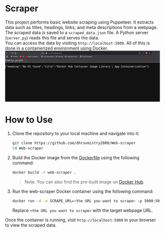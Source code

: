 # Scraper

This project performs basic website scraping using Puppeteer. It extracts data such as titles, headings, links, and meta descriptions from a webpage. The scraped data is saved to a `scraped_data.json` file. A Python server (`server.py`) reads this file and serves the data.  
You can access the data by visiting `http://localhost:5000`. All of this is done in a containerized environment using Docker.
![image](image.png)


# How to Use

1. Clone the repository to your local machine and navigate into it:
    ```bash
    git clone https://github.com/dhruvmistry2000/Web-scraper
    cd Web-scraper
    ```

2. Build the Docker image from the [Dockerfile](Dockerfile) using the following command:
    ```bash
    docker build -t web-scraper .
    ```
    > Note: You can also find the pre-built image on [Docker Hub](https://hub.docker.com/repository/docker/dhruvmistry200/web-scraper/general).

3. Run the web-scraper Docker container using the following command:
    ```bash
    docker run -d -e SCRAPE_URL=<the URL you want to scrape> -p 5000:5000 web-scraper
    ```
    Replace `<the URL you want to scrape>` with the target webpage URL.

Once the container is running, visit `http://localhost:5000` in your browser to view the scraped data.
